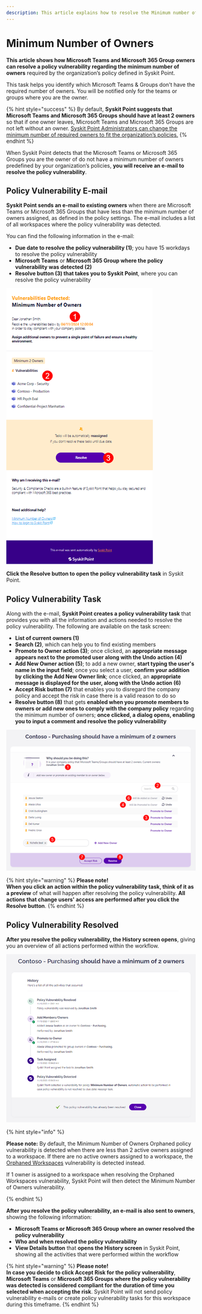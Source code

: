 ```yaml
---
description: This article explains how to resolve the Minimum number of Owners policy vulnerabilities.
---
```


# Minimum Number of Owners

**This article shows how Microsoft Teams and Microsoft 365 Group owners can resolve a policy vulnerability regarding the minimum number of owners** required by the organization’s policy defined in Syskit Point. 

This task helps you identify which Microsoft Teams & Groups don't have the required number of owners. You will be notified only for the teams or groups where you are the owner.

{% hint style="success" %}
By default, **Syskit Point suggests that Microsoft Teams and Microsoft 365 Groups should have at least 2 owners** so that if one owner leaves, Microsoft Teams and Microsoft 365 Groups are not left without an owner. 
[Syskit Point Administrators can change the minimum number of required owners to fit the organization’s policies.](set-up-policies.md)
{% endhint %}

When Syskit Point detects that the Microsoft Teams or Microsoft 365 Groups you are the owner of do not have a minimum number of owners predefined by your organization’s policies, **you will receive an e-mail to resolve the policy vulnerability**.

## Policy Vulnerability E-mail

**Syskit Point sends an e-mail to existing owners** when there are Microsoft Teams or Microsoft 365 Groups that have less than the minimum number of owners assigned, as defined in the policy settings. The e-mail includes a list of all workspaces where the policy vulnerability was detected.


You can find the following information in the e-mail:
* **Due date to resolve the policy vulnerability (1)**; you have 15 workdays to resolve the policy vulnerability
* **Microsoft Teams** or **Microsoft 365 Group where the policy vulnerability was detected (2)**
* **Resolve button (3) that takes you to Syskit Point**, where you can resolve the policy vulnerability

![Policy Vulnerability E-mail](../../.gitbook/assets/minimum-number-of-owners-email.png)

**Click the Resolve button to open the policy vulnerability task** in Syskit Point.

## Policy Vulnerability Task

Along with the e-mail, **Syskit Point creates a policy vulnerability task** that provides you with all the information and actions needed to resolve the policy vulnerability. 
The following are available on the task screen:
* **List of current owners (1)**
* **Search (2)**, which can help you to find existing members
* **Promote to Owner action (3)**; once clicked, an **appropriate message appears next to the promoted user along with the Undo action (4)**
* **Add New Owner action (5)**; to add a new owner, **start typing the user's name in the input field**; once you select a user, **confirm your addition by clicking the Add New Owner link**; once clicked, an **appropriate message is displayed for the user, along with the Undo action (6)**
* **Accept Risk button (7)** that enables you to disregard the company policy and accept the risk in case there is a valid reason to do so
* **Resolve button (8)** that gets **enabled when you promote members to owners or add new ones to comply with the company policy** regarding the minimum number of owners; **once clicked, a dialog opens, enabling you to input a comment and resolve the policy vulnerability**

![Policy Vulnerability Task](../../.gitbook/assets/minimum-number-of-owners-policy-violation-task.png)

{% hint style="warning" %}
**Please note!**  
**When you click an action within the policy vulnerability task, think of it as a preview** of what will happen after resolving the policy vulnerability.
**All actions that change users' access are performed after you click the Resolve button**. 
{% endhint %}

## Policy Vulnerability Resolved 

**After you resolve the policy vulnerability, the History screen opens**, giving you an overview of all actions performed within the workflow.

![Policy Vulnerability History Screen](../../.gitbook/assets/minimum-number-of-owners-workflow-history.png)


{% hint style="info" %}

**Please note:** By default, the Minimum Number of Owners Orphaned policy vulnerability is detected when there are less than 2 active owners assigned to a workspace. If there are no active owners assigned to a workspace, the [Orphaned Workspaces](../automated-workflows/orphaned-resources-admin.md) vulnerability is detected instead. 

If 1 owner is assigned to a workspace when resolving the Orphaned Workspaces vulnerability, Syskit Point will then detect the Minimum Number of Owners vulnerability.

{% endhint %}

**After you resolve the policy vulnerability, an e-mail is also sent to owners**, showing the following information:
* **Microsoft Teams or Microsoft 365 Group where an owner resolved the policy vulnerability**
* **Who and when resolved the policy vulnerability**
* **View Details button** that **opens the History screen** in Syskit Point, showing all the activities that were performed within the workflow

{% hint style="warning" %}
**Please note!**  
**In case you decide to click Accept Risk for the policy vulnerability**, **Microsoft Teams** or **Microsoft 365 Groups where the policy vulnerability was detected is considered compliant for the duration of time you selected when accepting the risk**. Syskit Point will not send policy vulnerability e-mails or create policy vulnerability tasks for this workspace during this timeframe.
{% endhint %}

